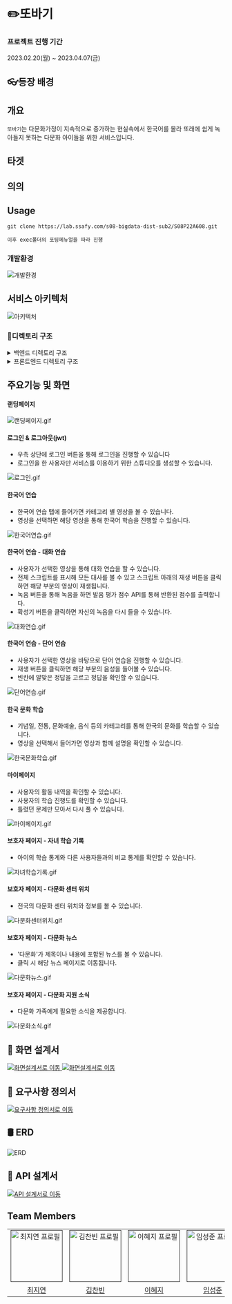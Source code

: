 # ✏️또바기



### 프로젝트 진행 기간

2023.02.20(월) ~ 2023.04.07(금)



## 👓등장 배경





## 개요

`또바기`는 다문화가정이 지속적으로 증가하는 현실속에서 한국어를 몰라 또래에 쉽게 녹아들지 못하는 다문화 아이들을 위한 서비스입니다.


## 타겟

## 의의


## Usage

````
git clone https://lab.ssafy.com/s08-bigdata-dist-sub2/S08P22A608.git

이후 exec폴더의 포팅메뉴얼을 따라 진행
````



### 개발환경

![개발환경](/uploads/114b5675068686e73ea01ac7a5e665f2/DDOBAGI_개발환경.png)



## 서비스 아키텍처

![아키텍처](/uploads/6bd0dae94d1dbe3378329466a8f65bad/시스템구성도.png)



### 📂디렉토리 구조

<details>
  <summary>
  백엔드 디렉토리 구조
  </summary>

      ddobagi
      ┣ api
      ┃ ┣ controller
      ┃ ┣ dto
          ┣ request
          ┗ response
      ┃ ┗ service
      ┣ common
      ┣ config
      ┣ db
      ┃ ┣ entity
      ┃ ┣ ┗ information
      ┃ ┗ repository
      ┗ ddobagiApplication.java
 </details>





<details>
  <summary>
  프론트엔드 디렉토리 구조
  </summary>

    FE
    ┣ public
    ┃ ┣ data
    ┃ ┣ img
    ┃ ┗ index.html
    ┣ src
    ┃ ┣ @ap.cx
    ┃ ┣ assets
    ┃ ┣ components
    ┃ ┃ ┣ animations
    ┃ ┃ ┣ Charts
    ┃ ┃ ┣ Culture
    ┃ ┃ ┣ Fullpage
    ┃ ┃ ┣ learning
    ┃ ┃ ┣ Map
    ┃ ┃ ┣ modal
    ┃ ┃ ┣ ParentPage
    ┃ ┃ ┣ Swiper
    ┃ ┃ ┗ Word
    ┃ ┣ container
    ┃ ┣ pages
    ┗ ┗ redux

</details>




## 주요기능 및 화면

#### 랜딩페이지

![랜딩페이지.gif](/uploads/b9dc582dc434697c773940e29f99067b/landing.gif)

#### 로그인 & 로그아웃(jwt)

- 우측 상단에 로그인 버튼을 통해 로그인을 진행할 수 있습니다
- 로그인을 한 사용자만 서비스를 이용하기 위한 스튜디오를 생성할 수 있습니다.

![로그인.gif](/uploads/6eb08bfaf4915b0145dceca4b1159ce2/login.gif)



#### 한국어 연습

- 한국어 연습 탭에 들어가면 카테고리 별 영상을 볼 수 있습니다.
- 영상을 선택하면 해당 영상을 통해 한국어 학습을 진행할 수 있습니다.

![한국어연습.gif](/uploads/c02172186038e1dc511c1f3b5e65aa07/learning.gif)



#### 한국어 연습 - 대화 연습

- 사용자가 선택한 영상을 통해 대화 연습을 할 수 있습니다.
- 전체 스크립트를 표시해 모든 대사를 볼 수 있고 스크립트 아래의 재생 버튼을 클릭하면 해당 부분의 영상이 재생됩니다.
- 녹음 버튼을 통해 녹음을 하면 발음 평가 점수 API를 통해 반환된 점수를 출력합니다.
- 확성기 버튼을 클릭하면 자신의 녹음을 다시 들을 수 있습니다.

![대화연습.gif](/uploads/0de8737bb4f9d7290797e865d3843782/conv.gif)



#### 한국어 연습 - 단어 연습

- 사용자가 선택한 영상을 바탕으로 단어 연습을 진행할 수 있습니다.
- 재생 버튼을 클릭하면 해당 부분의 음성을 들어볼 수 있습니다.
- 빈칸에 알맞은 정답을 고르고 정답을 확인할 수 있습니다.

![단어연습.gif](/uploads/f7e75f723c836c8081e83ab53c09fe77/word.gif)



#### 한국 문화 학습

- 기념일, 전통, 문화예술, 음식 등의 카테고리를 통해 한국의 문화를 학습할 수 있습니다.
- 영상을 선택해서 들어가면 영상과 함께 설명을 확인할 수 있습니다.

![한국문화학습.gif](/uploads/76c084985164ac7591a5ece8c19a300b/culture.gif)



#### 마이페이지

- 사용자의 활동 내역을 확인할 수 있습니다.
- 사용자의 학습 진행도를 확인할 수 있습니다.
- 틀렸던 문제만 모아서 다시 풀 수 있습니다.

![마이페이지.gif](/uploads/ae0e92f6149f45163d0d06eccb3e8301/mypage.gif)



#### 보호자 페이지 - 자녀 학습 기록

- 아이의 학습 통계와 다른 사용자들과의 비교 통계를 확인할 수 있습니다.

![자녀학습기록.gif](/uploads/3e93e068e6d2dd8b929e601d22427e34/parents.gif)



#### 보호자 페이지 - 다문화 센터 위치

- 전국의 다문화 센터 위치와 정보를 볼 수 있습니다.

![다문화센터위치.gif](/uploads/19eccc7973c5fc82053eb1faddaeba5f/center.gif)



#### 보호자 페이지 - 다문화 뉴스

- '다문화'가 제목이나 내용에 포함된 뉴스를 볼 수 있습니다.
- 클릭 시 해당 뉴스 페이지로 이동됩니다.

![다문화뉴스.gif](./assets/다문화뉴스.gif)



#### 보호자 페이지 - 다문화 지원 소식

- 다문화 가족에게 필요한 소식을 제공합니다.

![다문화소식.gif](/uploads/fbfd8a6c350fb0489f855e15e89388b8/info.gif)



## 🎨 화면 설계서

<a href="https://www.figma.com/file/BA3a3yKtxlXB9lLzRZOsI6/%EB%AA%A9%EC%97%85-%EB%B0%8F-%EC%99%80%EC%9D%B4%EC%96%B4%ED%94%84%EB%A0%88%EC%9E%84?node-id=2%3A3&t=pXWA3Yq5bmyOA1cF-1">
    <img src="/uploads/2392f7286140c6ce5b961ea7d51b39e1/image.png" title="화면설계서로 이동"/>
</a>
<a href="https://www.figma.com/file/BA3a3yKtxlXB9lLzRZOsI6/%EB%AA%A9%EC%97%85-%EB%B0%8F-%EC%99%80%EC%9D%B4%EC%96%B4%ED%94%84%EB%A0%88%EC%9E%84?node-id=2%3A3&t=pXWA3Yq5bmyOA1cF-1">
    <img src="/uploads/eacd8ba2acfa260b25aa301e05583991/image.png" title="화면설계서로 이동"/>
</a>

## 💭 요구사항 정의서

<a href="https://docs.google.com/spreadsheets/d/1j6hN3UW_iQyiBY1wCHxmRhKxvF29wjGXiwaEdRoH36E/edit#gid=1981292293">
    <img src="/uploads/2caa6f575c290e45ec0616b475102686/요구사항_명세서.gif" title="요구사항 정의서로 이동"/>
</a>

## 🛢︎ ERD

![ERD](/ERD.png)

## 📜 API 설계서

<a href="https://www.notion.so/984bc8788e794a3d96ca646551d56e2c?v=aea718149b354480b686056fa755340c&pvs=4">
    <img src="/uploads/0831ad34585fa089ac45271f6daaa959/image.png" title="API 설계서로 이동"/>
</a>



## Team Members

<div align="left">
  <table>
    <tr>
        <td align="center">
        <a href="">
          <img src="/uploads/b4b53f04a565d5c31904758a3077e490/cjy.png" alt="최지연 프로필" width=120 height=120 />
        </a>
      </td>
      <td align="center">
        <a href="">
          <img src="/uploads/488d8b1bffbeb6fff1f74b88497887af/kcb.png" alt="김찬빈 프로필" width=120 height=120 />
        </a>
      </td>
      <td align="center">
        <a href="">
          <img src="/uploads/e47b69515d5e712cae733b7387c1b359/lhj.png" alt="이혜지 프로필" width=120 height=120 />
        </a>
      </td>
      <td align="center">
        <a href="">
          <img src="/uploads/5f0d1b4d20e64dc2f07cb6890726034e/lsj.png" alt="임성준 프로필" width=120 height=120 />
        </a>
      </td>
      <td align="center">
        <a href="">
          <img src="/uploads/9334d71c7a1dac1818fbe0e407b08718/jhj.png" alt="정희주 프로필" width=120 height=120 />
        </a>
      </td>
      <td align="center">
        <a href="">
          <img src="/uploads/09b184e26c8790fc3040b28dcd79606c/hsj.png" alt="황수정 프로필" width=120 height=120 />
        </a>
      </td>
    </tr>
    <tr>
      <td align="center">
        <a href="https://github.com/jiyeon5">
          최지연
        </a>
      </td>
      <td align="center">
        <a href="https://github.com/Rlack97">
          김찬빈
        </a>
      </td>
      <td align="center">
        <a href="https://github.com/leehyeji319">
          이혜지
        </a>
      </td>
      <td align="center">
        <a href="https://github.com/sssungjooon">
          임성준
        </a>
      </td>
      <td align="center">
        <a href="https://github.com/heeheejj">
          정희주
        </a>
      </td>
        <td align="center">
        <a href="https://github.com/sujunghwang">
          황수정
        </a>
      </td>
    </tr>
  </table>
</div>
